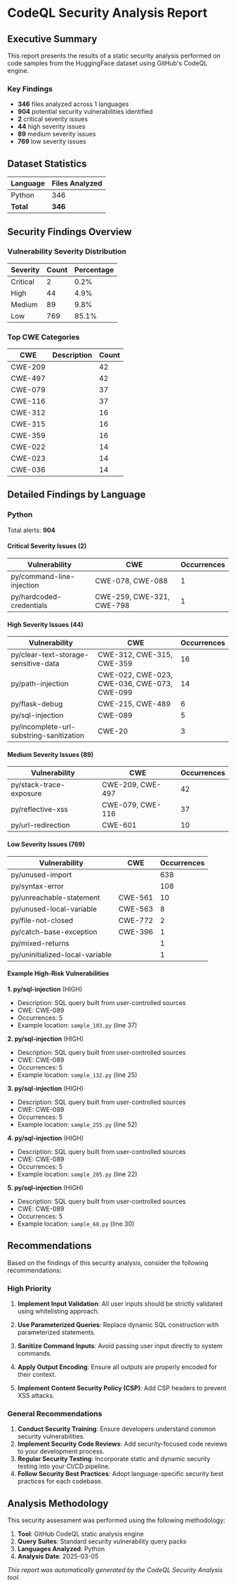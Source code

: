 # CodeQL Security Analysis Report

## Executive Summary

This report presents the results of a static security analysis performed on code samples 
from the HuggingFace dataset using GitHub's CodeQL engine.

### Key Findings

- **346** files analyzed across 1 languages
- **904** potential security vulnerabilities identified
- **2** critical severity issues
- **44** high severity issues
- **89** medium severity issues
- **769** low severity issues

## Dataset Statistics

| Language | Files Analyzed |
|----------|---------------|
| Python | 346 |
| **Total** | **346** |

## Security Findings Overview

### Vulnerability Severity Distribution

| Severity | Count | Percentage |
|----------|-------|------------|
| Critical | 2 | 0.2% |
| High | 44 | 4.9% |
| Medium | 89 | 9.8% |
| Low | 769 | 85.1% |

### Top CWE Categories

| CWE | Description | Count |
|-----|-------------|-------|
| CWE-209 |  | 42 |
| CWE-497 |  | 42 |
| CWE-079 |  | 37 |
| CWE-116 |  | 37 |
| CWE-312 |  | 16 |
| CWE-315 |  | 16 |
| CWE-359 |  | 16 |
| CWE-022 |  | 14 |
| CWE-023 |  | 14 |
| CWE-036 |  | 14 |

## Detailed Findings by Language

### Python

Total alerts: **904**

#### Critical Severity Issues (2)

| Vulnerability | CWE | Occurrences |
|---------------|-----|-------------|
| py/command-line-injection | CWE-078, CWE-088 | 1 |
| py/hardcoded-credentials | CWE-259, CWE-321, CWE-798 | 1 |

#### High Severity Issues (44)

| Vulnerability | CWE | Occurrences |
|---------------|-----|-------------|
| py/clear-text-storage-sensitive-data | CWE-312, CWE-315, CWE-359 | 16 |
| py/path-injection | CWE-022, CWE-023, CWE-036, CWE-073, CWE-099 | 14 |
| py/flask-debug | CWE-215, CWE-489 | 6 |
| py/sql-injection | CWE-089 | 5 |
| py/incomplete-url-substring-sanitization | CWE-20 | 3 |

#### Medium Severity Issues (89)

| Vulnerability | CWE | Occurrences |
|---------------|-----|-------------|
| py/stack-trace-exposure | CWE-209, CWE-497 | 42 |
| py/reflective-xss | CWE-079, CWE-116 | 37 |
| py/url-redirection | CWE-601 | 10 |

#### Low Severity Issues (769)

| Vulnerability | CWE | Occurrences |
|---------------|-----|-------------|
| py/unused-import |  | 638 |
| py/syntax-error |  | 108 |
| py/unreachable-statement | CWE-561 | 10 |
| py/unused-local-variable | CWE-563 | 8 |
| py/file-not-closed | CWE-772 | 2 |
| py/catch-base-exception | CWE-396 | 1 |
| py/mixed-returns |  | 1 |
| py/uninitialized-local-variable |  | 1 |

#### Example High-Risk Vulnerabilities

**1. py/sql-injection** (HIGH)

- Description: SQL query built from user-controlled sources
- CWE: CWE-089
- Occurrences: 5
- Example location: `sample_103.py` (line 37)

**2. py/sql-injection** (HIGH)

- Description: SQL query built from user-controlled sources
- CWE: CWE-089
- Occurrences: 5
- Example location: `sample_132.py` (line 25)

**3. py/sql-injection** (HIGH)

- Description: SQL query built from user-controlled sources
- CWE: CWE-089
- Occurrences: 5
- Example location: `sample_255.py` (line 52)

**4. py/sql-injection** (HIGH)

- Description: SQL query built from user-controlled sources
- CWE: CWE-089
- Occurrences: 5
- Example location: `sample_285.py` (line 22)

**5. py/sql-injection** (HIGH)

- Description: SQL query built from user-controlled sources
- CWE: CWE-089
- Occurrences: 5
- Example location: `sample_68.py` (line 30)

## Recommendations

Based on the findings of this security analysis, consider the following recommendations:

### High Priority

1. **Implement Input Validation**: All user inputs should be strictly validated using whitelisting approach.
2. **Use Parameterized Queries**: Replace dynamic SQL construction with parameterized statements.
3. **Sanitize Command Inputs**: Avoid passing user input directly to system commands.

4. **Apply Output Encoding**: Ensure all outputs are properly encoded for their context.
5. **Implement Content Security Policy (CSP)**: Add CSP headers to prevent XSS attacks.

### General Recommendations

1. **Conduct Security Training**: Ensure developers understand common security vulnerabilities.
2. **Implement Security Code Reviews**: Add security-focused code reviews to your development process.
3. **Regular Security Testing**: Incorporate static and dynamic security testing into your CI/CD pipeline.
4. **Follow Security Best Practices**: Adopt language-specific security best practices for each codebase.

## Analysis Methodology

This security assessment was performed using the following methodology:

1. **Tool**: GitHub CodeQL static analysis engine
2. **Query Suites**: Standard security vulnerability query packs
3. **Languages Analyzed**: Python
4. **Analysis Date**: 2025-03-05

*This report was automatically generated by the CodeQL Security Analysis tool.*
